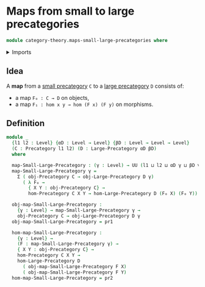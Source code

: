 # Maps from small to large precategories

```agda
module category-theory.maps-small-large-precategories where
```

<details><summary>Imports</summary>

```agda
open import category-theory.large-precategories
open import category-theory.precategories

open import foundation.action-on-identifications-functions
open import foundation.dependent-pair-types
open import foundation.function-types
open import foundation.identity-types
open import foundation.universe-levels
```

</details>

## Idea

A **map** from a [small precategory](category-theory.small-precategories.md) `C`
to a [large precategory](category-theory.large-precategories.md) `D` consists
of:

- a map `F₀ : C → D` on objects,
- a map `F₁ : hom x y → hom (F x) (F y)` on morphisms.

## Definition

```agda
module _
  {l1 l2 : Level} {αD : Level → Level} {βD : Level → Level → Level}
  (C : Precategory l1 l2) (D : Large-Precategory αD βD)
  where

  map-Small-Large-Precategory : (γ : Level) → UU (l1 ⊔ l2 ⊔ αD γ ⊔ βD γ γ)
  map-Small-Large-Precategory γ =
    Σ ( obj-Precategory C → obj-Large-Precategory D γ)
      ( λ F₀ →
        { X Y : obj-Precategory C} →
        hom-Precategory C X Y → hom-Large-Precategory D (F₀ X) (F₀ Y))

  obj-map-Small-Large-Precategory :
    {γ : Level} → map-Small-Large-Precategory γ →
    obj-Precategory C → obj-Large-Precategory D γ
  obj-map-Small-Large-Precategory = pr1

  hom-map-Small-Large-Precategory :
    {γ : Level} →
    (F : map-Small-Large-Precategory γ) →
    { X Y : obj-Precategory C} →
    hom-Precategory C X Y →
    hom-Large-Precategory D
      ( obj-map-Small-Large-Precategory F X)
      ( obj-map-Small-Large-Precategory F Y)
  hom-map-Small-Large-Precategory = pr2
```
